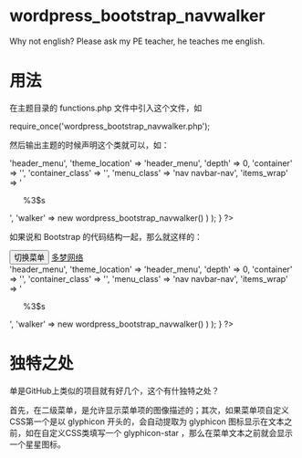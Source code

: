 # wordpress_bootstrap_navwalker

Why not english?
Please ask my PE teacher, he teaches me english.

# 用法

在主题目录的 functions.php 文件中引入这个文件，如

require_once('wordpress_bootstrap_navwalker.php');

然后输出主题的时候声明这个类就可以，如：

 <?php
				if ( has_nav_menu( 'header_menu' ) ) {
					wp_nav_menu( array(
						'menu'              => 'header_menu',
						'theme_location'    => 'header_menu',
						'depth'             => 0,
						'container'         => '',
						'container_class'   => '',
						'menu_class'        => 'nav navbar-nav',
						'items_wrap' 		=> '<ul class="%2$s">%3$s</ul>',
						'walker'            => new wordpress_bootstrap_navwalker()
					)	);
				}
        ?>
        
如果说和 Bootstrap 的代码结构一起，那么就这样的：

<div class="navbar navbar-default" role="banner">
  <div class="navbar-header">
    <button type="button" class="navbar-toggle" data-toggle="collapse" data-target=".header-navbar-collapse">
      <span class="sr-only">切换菜单</span>
      <span class="icon-bar"></span>
      <span class="icon-bar"></span>
      <span class="icon-bar"></span>
    </button>
		<a class="navbar-brand" href="http://www.dmeng.net/" rel="home">多梦网络</a>
  </div>
  <nav id="navbar" class="collapse navbar-collapse header-navbar-collapse">
    <?php
				if ( has_nav_menu( 'header_menu' ) ) {
					wp_nav_menu( array(
						'menu'              => 'header_menu',
						'theme_location'    => 'header_menu',
						'depth'             => 0,
						'container'         => '',
						'container_class'   => '',
						'menu_class'        => 'nav navbar-nav',
						'items_wrap' 		=> '<ul class="%2$s">%3$s</ul>',
						'walker'            => new wordpress_bootstrap_navwalker()
					)	);
				}
    ?>
  </nav>
</div>
  
# 独特之处

单是GitHub上类似的项目就有好几个，这个有什独特之处？

首先，在二级菜单，是允许显示菜单项的图像描述的；其次，如果菜单项自定义CSS第一个是以 glyphicon 开头的，会自动提取为 glyphicon 图标显示在文本之前，如在自定义CSS类填写一个 glyphicon-star ，那么在菜单文本之前就会显示一个星星图标。



